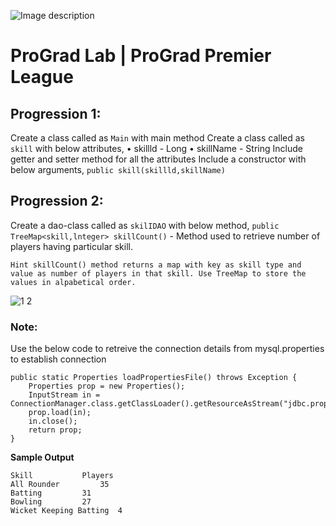 ![Image description](https://i1.faceprep.in/ProGrad/face-logo-resized.png)

# ProGrad Lab | ProGrad Premier League


## Progression 1:

Create a class called as `Main` with main method 
Create a class called as `skill` with below attributes, 
• skillld - Long 
• skillName - String 
Include getter and setter method for all the attributes 
Include a constructor with below arguments, 
`public skill(skillld,skillName)` 


## Progression 2:

Create a dao-class called as `skilIDAO` with below method, 
`public TreeMap<skill,lnteger> skillCount()` - Method used to retrieve number of players having particular skill. 
```
Hint skillCount() method returns a map with key as skill type and value as number of players in that skill. Use TreeMap to store the values in alpabetical order. 
```


![1 2](https://user-images.githubusercontent.com/61002120/76416050-5807d380-63c0-11ea-8d52-9e8750e800f9.png)


### Note:

Use the below code to retreive the connection details from mysql.properties to establish connection
```
public static Properties loadPropertiesFile() throws Exception {
	Properties prop = new Properties();	
	InputStream in = ConnectionManager.class.getClassLoader().getResourceAsStream("jdbc.properties");
	prop.load(in);
	in.close(); 
	return prop;
}
```    
**Sample Output**
```
Skill 			Players 
All Rounder 		35 
Batting 		31 
Bowling 		27 
Wicket Keeping Batting 	4 
```
